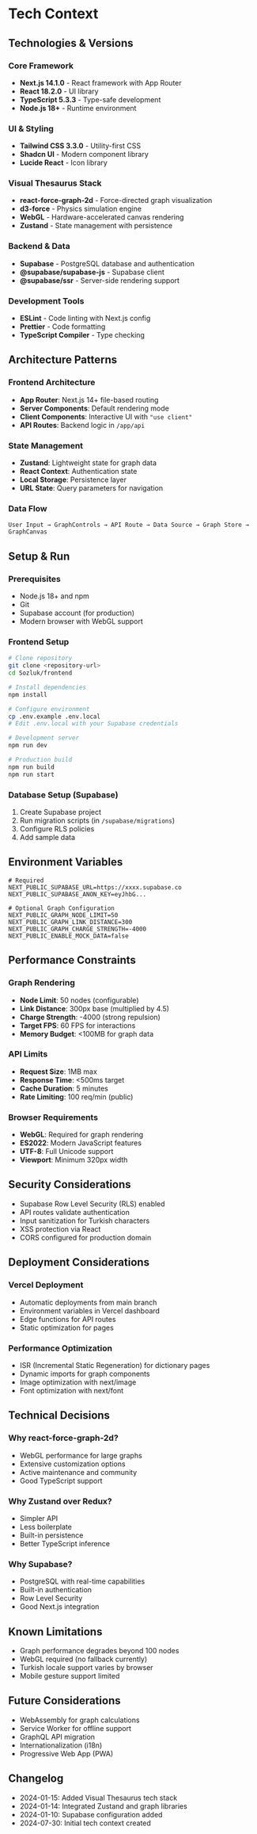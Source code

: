 # Tech Context
## Technologies & Versions

### Core Framework
- **Next.js 14.1.0** - React framework with App Router
- **React 18.2.0** - UI library
- **TypeScript 5.3.3** - Type-safe development
- **Node.js 18+** - Runtime environment

### UI & Styling
- **Tailwind CSS 3.3.0** - Utility-first CSS
- **Shadcn UI** - Modern component library
- **Lucide React** - Icon library

### Visual Thesaurus Stack
- **react-force-graph-2d** - Force-directed graph visualization
- **d3-force** - Physics simulation engine
- **WebGL** - Hardware-accelerated canvas rendering
- **Zustand** - State management with persistence

### Backend & Data
- **Supabase** - PostgreSQL database and authentication
- **@supabase/supabase-js** - Supabase client
- **@supabase/ssr** - Server-side rendering support

### Development Tools
- **ESLint** - Code linting with Next.js config
- **Prettier** - Code formatting
- **TypeScript Compiler** - Type checking

## Architecture Patterns

### Frontend Architecture
- **App Router**: Next.js 14+ file-based routing
- **Server Components**: Default rendering mode
- **Client Components**: Interactive UI with `"use client"`
- **API Routes**: Backend logic in `/app/api`

### State Management
- **Zustand**: Lightweight state for graph data
- **React Context**: Authentication state
- **Local Storage**: Persistence layer
- **URL State**: Query parameters for navigation

### Data Flow
```
User Input → GraphControls → API Route → Data Source → Graph Store → GraphCanvas
```

## Setup & Run

### Prerequisites
- Node.js 18+ and npm
- Git
- Supabase account (for production)
- Modern browser with WebGL support

### Frontend Setup
```bash
# Clone repository
git clone <repository-url>
cd Sozluk/frontend

# Install dependencies
npm install

# Configure environment
cp .env.example .env.local
# Edit .env.local with your Supabase credentials

# Development server
npm run dev

# Production build
npm run build
npm run start
```

### Database Setup (Supabase)
1. Create Supabase project
2. Run migration scripts (in `/supabase/migrations`)
3. Configure RLS policies
4. Add sample data

## Environment Variables
```env
# Required
NEXT_PUBLIC_SUPABASE_URL=https://xxxx.supabase.co
NEXT_PUBLIC_SUPABASE_ANON_KEY=eyJhbG...

# Optional Graph Configuration
NEXT_PUBLIC_GRAPH_NODE_LIMIT=50
NEXT_PUBLIC_GRAPH_LINK_DISTANCE=300
NEXT_PUBLIC_GRAPH_CHARGE_STRENGTH=-4000
NEXT_PUBLIC_ENABLE_MOCK_DATA=false
```

## Performance Constraints

### Graph Rendering
- **Node Limit**: 50 nodes (configurable)
- **Link Distance**: 300px base (multiplied by 4.5)
- **Charge Strength**: -4000 (strong repulsion)
- **Target FPS**: 60 FPS for interactions
- **Memory Budget**: <100MB for graph data

### API Limits
- **Request Size**: 1MB max
- **Response Time**: <500ms target
- **Cache Duration**: 5 minutes
- **Rate Limiting**: 100 req/min (public)

### Browser Requirements
- **WebGL**: Required for graph rendering
- **ES2022**: Modern JavaScript features
- **UTF-8**: Full Unicode support
- **Viewport**: Minimum 320px width

## Security Considerations
- Supabase Row Level Security (RLS) enabled
- API routes validate authentication
- Input sanitization for Turkish characters
- XSS protection via React
- CORS configured for production domain

## Deployment Considerations

### Vercel Deployment
- Automatic deployments from main branch
- Environment variables in Vercel dashboard
- Edge functions for API routes
- Static optimization for pages

### Performance Optimization
- ISR (Incremental Static Regeneration) for dictionary pages
- Dynamic imports for graph components
- Image optimization with next/image
- Font optimization with next/font

## Technical Decisions

### Why react-force-graph-2d?
- WebGL performance for large graphs
- Extensive customization options
- Active maintenance and community
- Good TypeScript support

### Why Zustand over Redux?
- Simpler API
- Less boilerplate
- Built-in persistence
- Better TypeScript inference

### Why Supabase?
- PostgreSQL with real-time capabilities
- Built-in authentication
- Row Level Security
- Good Next.js integration

## Known Limitations
- Graph performance degrades beyond 100 nodes
- WebGL required (no fallback currently)
- Turkish locale support varies by browser
- Mobile gesture support limited

## Future Considerations
- WebAssembly for graph calculations
- Service Worker for offline support
- GraphQL API migration
- Internationalization (i18n)
- Progressive Web App (PWA)

## Changelog
- 2024-01-15: Added Visual Thesaurus tech stack
- 2024-01-14: Integrated Zustand and graph libraries
- 2024-01-10: Supabase configuration added
- 2024-07-30: Initial tech context created